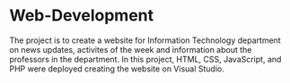 # Web-Development
The project is to create a website for Information Technology department on news updates, activites of the week and information about the professors in the department. In this project, HTML, CSS, JavaScript, and PHP were deployed creating the website on Visual Studio.

